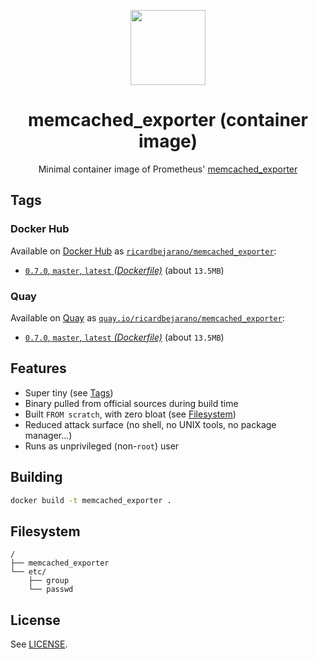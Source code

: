 <p align="center"><img src="https://emojipedia-us.s3.dualstack.us-west-1.amazonaws.com/thumbs/320/apple/198/fire-extinguisher_1f9ef.png" width="120px"></p>
<h1 align="center">memcached_exporter (container image)</h1>
<p align="center">Minimal container image of Prometheus' <a href="https://github.com/prometheus/memcached_exporter">memcached_exporter</a></p>


## Tags

### Docker Hub

Available on [Docker Hub](https://hub.docker.com) as [`ricardbejarano/memcached_exporter`](https://hub.docker.com/r/ricardbejarano/memcached_exporter):

- [`0.7.0`, `master`, `latest` *(Dockerfile)*](https://github.com/ricardbejarano/memcached_exporter/blob/master/Dockerfile) (about `13.5MB`)

### Quay

Available on [Quay](https://quay.io) as [`quay.io/ricardbejarano/memcached_exporter`](https://quay.io/repository/ricardbejarano/memcached_exporter):

- [`0.7.0`, `master`, `latest` *(Dockerfile)*](https://github.com/ricardbejarano/memcached_exporter/blob/master/Dockerfile) (about `13.5MB`)


## Features

* Super tiny (see [Tags](#tags))
* Binary pulled from official sources during build time
* Built `FROM scratch`, with zero bloat (see [Filesystem](#filesystem))
* Reduced attack surface (no shell, no UNIX tools, no package manager...)
* Runs as unprivileged (non-`root`) user


## Building

```bash
docker build -t memcached_exporter .
```


## Filesystem

```
/
├── memcached_exporter
└── etc/
    ├── group
    └── passwd
```


## License

See [LICENSE](https://github.com/ricardbejarano/memcached_exporter/blob/master/LICENSE).
